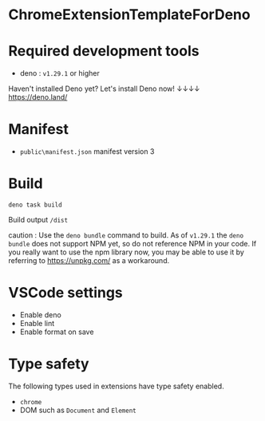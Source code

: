 # ChromeExtensionTemplateForDeno

# Required development tools

- deno : `v1.29.1` or higher

Haven't installed Deno yet?
Let's install Deno now! ↓↓↓↓
https://deno.land/

# Manifest

- `public\manifest.json` manifest version 3

# Build

```
deno task build
```

Build output `/dist`

caution :
Use the `deno bundle` command to build. As of `v1.29.1` the `deno bundle` does not support NPM yet, so do not reference NPM in your code.
If you really want to use the npm library now, you may be able to use it by referring to https://unpkg.com/ as a workaround.

# VSCode settings

- Enable deno
- Enable lint
- Enable format on save

# Type safety

The following types used in extensions have type safety enabled.

- `chrome`
- DOM such as `Document` and `Element`
